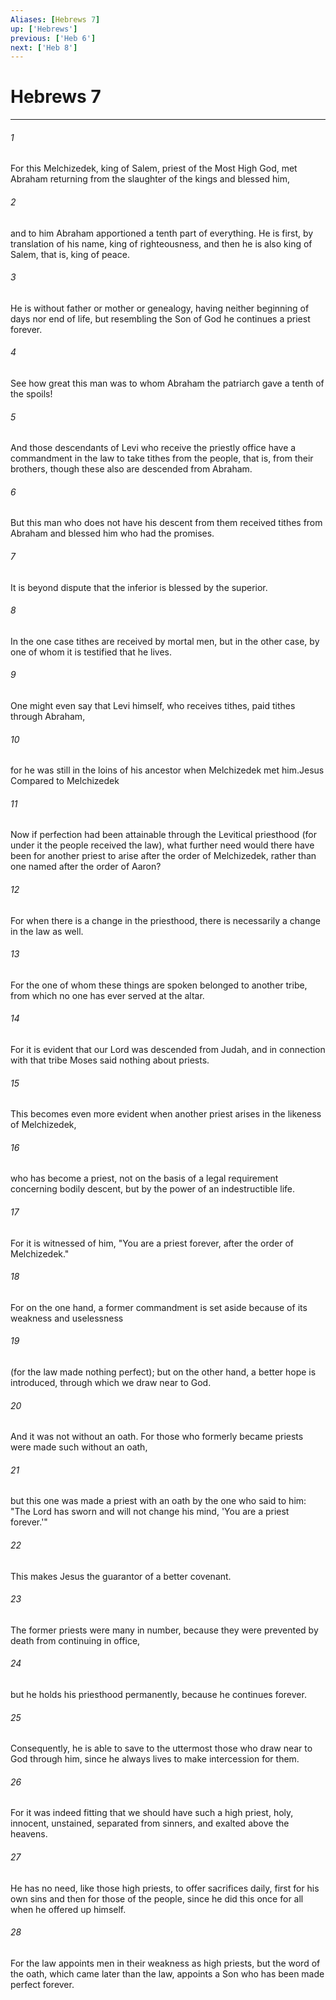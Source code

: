 ```yaml
---
Aliases: [Hebrews 7]
up: ['Hebrews']
previous: ['Heb 6']
next: ['Heb 8']
---
```

# Hebrews 7
***



###### 1 
For this Melchizedek, king of Salem, priest of the Most High God, met Abraham returning from the slaughter of the kings and blessed him, 

###### 2 
and to him Abraham apportioned a tenth part of everything. He is first, by translation of his name, king of righteousness, and then he is also king of Salem, that is, king of peace. 

###### 3 
He is without father or mother or genealogy, having neither beginning of days nor end of life, but resembling the Son of God he continues a priest forever. 

###### 4 
See how great this man was to whom Abraham the patriarch gave a tenth of the spoils! 

###### 5 
And those descendants of Levi who receive the priestly office have a commandment in the law to take tithes from the people, that is, from their brothers, though these also are descended from Abraham. 

###### 6 
But this man who does not have his descent from them received tithes from Abraham and blessed him who had the promises. 

###### 7 
It is beyond dispute that the inferior is blessed by the superior. 

###### 8 
In the one case tithes are received by mortal men, but in the other case, by one of whom it is testified that he lives. 

###### 9 
One might even say that Levi himself, who receives tithes, paid tithes through Abraham, 

###### 10 
for he was still in the loins of his ancestor when Melchizedek met him.Jesus Compared to Melchizedek 

###### 11 
Now if perfection had been attainable through the Levitical priesthood (for under it the people received the law), what further need would there have been for another priest to arise after the order of Melchizedek, rather than one named after the order of Aaron? 

###### 12 
For when there is a change in the priesthood, there is necessarily a change in the law as well. 

###### 13 
For the one of whom these things are spoken belonged to another tribe, from which no one has ever served at the altar. 

###### 14 
For it is evident that our Lord was descended from Judah, and in connection with that tribe Moses said nothing about priests. 

###### 15 
This becomes even more evident when another priest arises in the likeness of Melchizedek, 

###### 16 
who has become a priest, not on the basis of a legal requirement concerning bodily descent, but by the power of an indestructible life. 

###### 17 
For it is witnessed of him, "You are a priest forever, after the order of Melchizedek." 

###### 18 
For on the one hand, a former commandment is set aside because of its weakness and uselessness 

###### 19 
(for the law made nothing perfect); but on the other hand, a better hope is introduced, through which we draw near to God. 

###### 20 
And it was not without an oath. For those who formerly became priests were made such without an oath, 

###### 21 
but this one was made a priest with an oath by the one who said to him: "The Lord has sworn and will not change his mind, 'You are a priest forever.'" 

###### 22 
This makes Jesus the guarantor of a better covenant. 

###### 23 
The former priests were many in number, because they were prevented by death from continuing in office, 

###### 24 
but he holds his priesthood permanently, because he continues forever. 

###### 25 
Consequently, he is able to save to the uttermost those who draw near to God through him, since he always lives to make intercession for them. 

###### 26 
For it was indeed fitting that we should have such a high priest, holy, innocent, unstained, separated from sinners, and exalted above the heavens. 

###### 27 
He has no need, like those high priests, to offer sacrifices daily, first for his own sins and then for those of the people, since he did this once for all when he offered up himself. 

###### 28 
For the law appoints men in their weakness as high priests, but the word of the oath, which came later than the law, appoints a Son who has been made perfect forever.
